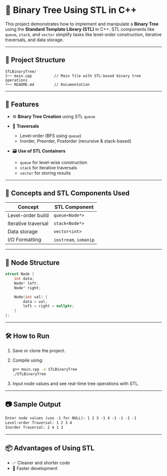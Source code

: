 
# 🧰 Binary Tree Using STL in C++

This project demonstrates how to implement and manipulate a **Binary Tree** using the **Standard Template Library (STL)** in C++. STL components like `queue`, `stack`, and `vector` simplify tasks like level-order construction, iterative traversals, and data storage.

---

## 📁 Project Structure

```
STLBinaryTree/
├── main.cpp          // Main file with STL-based binary tree operations
└── README.md         // Documentation
```

---

## 🚀 Features

* ⚙️ **Binary Tree Creation** using STL `queue`
* 🔁 **Traversals**

  * Level-order (BFS using `queue`)
  * Inorder, Preorder, Postorder (recursive & stack-based)
* 🗃️ **Use of STL Containers**

  * `queue` for level-wise construction
  * `stack` for iterative traversals
  * `vector` for storing results

---

## 🧠 Concepts and STL Components Used

| Concept             | STL Component         |
| ------------------- | --------------------- |
| Level-order build   | `queue<Node*>`        |
| Iterative traversal | `stack<Node*>`        |
| Data storage        | `vector<int>`         |
| I/O Formatting      | `iostream`, `iomanip` |

---

## 🧱 Node Structure

```cpp
struct Node {
    int data;
    Node* left;
    Node* right;

    Node(int val) {
        data = val;
        left = right = nullptr;
    }
};
```

---

## 🛠️ How to Run

1. Save or clone the project.
2. Compile using:

   ```bash
   g++ main.cpp -o STLBinaryTree
   ./STLBinaryTree
   ```
3. Input node values and see real-time tree operations with STL.

---

## 📷 Sample Output

```txt
Enter node values (use -1 for NULL): 1 2 3 -1 4 -1 -1 -1 -1
Level-order Traversal: 1 2 3 4
Inorder Traversal: 2 4 1 3
```

---

## 📦 Advantages of Using STL

* ✅ Cleaner and shorter code
* 🚀 Faster development

